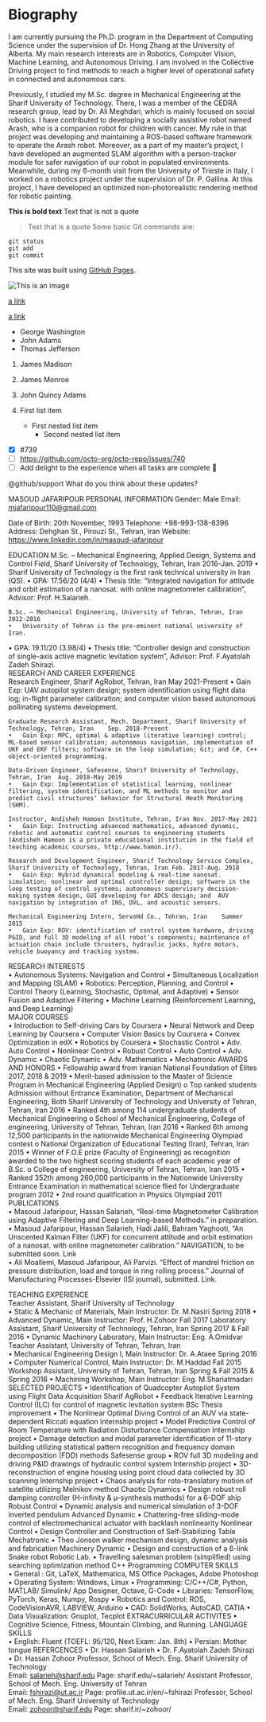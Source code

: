 # Biography

I am currently pursuing the Ph.D. program in the Department of Computing Science under the supervision of Dr. Hong Zhang at the University of Alberta.
My main research interests are in Robotics, Computer Vision, Machine Learning, and Autonomous Driving.
I am involved in the Collective Driving project to find methods to reach a higher level of operational safety in connected and autonomous cars.

Previously, I studied my M.Sc. degree in Mechanical Engineering at the Sharif University of Technology. There, I was a member of the CEDRA research group, lead by Dr. Ali Meghdari, which is mainly focused on social robotics. 
I have contributed to developing a socially assistive robot named Arash, who is a companion robot for children with cancer. 
My rule in that project was developing and maintaining a ROS-based software framework to operate the Arash robot. 
Moreover, as a part of my master’s project, I have developed an augmented SLAM algorithm with a person-tracker module for safer navigation of our robot in populated environments. 
Meanwhile, during my 6-month visit from the University of Trieste in Italy, I worked on a robotics project under the supervision of Dr. P. Gallina. At this project, I have developed an optimized non-photorealistic rendering method for robotic painting.
    
    
**This is bold text**
Text that is not a quote

> Text that is a quote
Some basic Git commands are:
```
git status
git add
git commit
```
This site was built using [GitHub Pages](https://pages.github.com/).

![This is an image](/asset/tempforgithub.jpg)


[a link](/asset/tempforgithub.pdf)

[a link](/asset/tempforgithub.docx)

- George Washington
- John Adams
- Thomas Jefferson

1. James Madison
2. James Monroe
3. John Quincy Adams

1. First list item
   - First nested list item
     - Second nested list item


- [x] #739
- [ ] https://github.com/octo-org/octo-repo/issues/740
- [ ] Add delight to the experience when all tasks are complete :tada:

@github/support What do you think about these updates?




MASOUD JAFARIPOUR
PERSONAL INFORMATION
Gender: Male                                                                             	Email: mjafaripour110@gmail.com

Date of Birth: 20th November, 1993	Telephone: +98-993-138-8396 
Address: Dehghan St., Pirouzi St., Tehran, Iran	Website: https://www.linkedin.com/in/masoud-jafaripour

EDUCATION 
	M.Sc. – Mechanical Engineering, Applied Design, Systems and Control Field, Sharif University of Technology, Tehran, Iran	2016-Jan. 2019
	•	Sharif University of Technology is the first rank technical university in Iran (QS).
•	GPA: 17.56/20 (4/4)
•	Thesis title: “Integrated navigation for attitude and orbit estimation of a nanosat. with online magnetometer calibration”, Advisor: Prof. H.Salarieh.  	
	
	B.Sc. – Mechanical Engineering, University of Tehran, Tehran, Iran	2012-2016
	•	University of Tehran is the pre-eminent national university of Iran.
•	GPA: 19.11/20 (3.98/4)
•	Thesis title: “Controller design and construction of single-axis active magnetic levitation system”, Advisor: Prof. F.Ayatolah Zadeh Shirazi. 	
RESEARCH AND CAREER EXPERIENCE  
	Research Engineer, Sharif AgRobot, Tehran, Iran
May 2021-Present
	•	Gain Exp: UAV autopilot system design; system identification using flight data log; in-flight parameter calibration; and computer vision based autonomous pollinating systems development. 	
	
	Graduate Research Assistant, Mech. Department, Sharif University of Technology, Tehran, Iran	Sep. 2018-Present
	•	Gain Exp: MPC, optimal & adaptive (iterative learning) control; ML-based sensor calibration; autonomous navigation, implementation of UKF and EKF filters; software in the loop simulation; Git; and C#, C++ object-oriented programming. 	
	 
	Data-Driven Engineer, Safesense, Sharif University of Technology, Tehran, Iran	Aug. 2018-May 2019
	•	Gain Exp: Implementation of statistical learning, nonlinear filtering, system identification, and ML methods to monitor and predict civil structures' behavior for Structural Heath Monitoring (SHM). 	

	Instructor, Andisheh Hamoon Institute, Tehran, Iran	Nov. 2017-May 2021
	•	Gain Exp: Instructing advanced mathematics, advanced dynamic, robotic and automatic control courses to engineering students (Andisheh Hamoon is a private educational institution in the field of teaching academic courses, http://www.hamon.ir/).	
		
	Research and Development Engineer, Sharif Technology Service Complex, Sharif University of Technology, Tehran, Iran	Feb. 2017-Aug. 2018
	•	Gain Exp: Hybrid dynamical modeling & real-time nanosat. simulation; nonlinear and optimal controller design; software in the loop testing of control systems; autonomous supervisory decision-making system design, GUI developing for ADCS design; and  AUV navigation by integration of INS, DVL, and acoustic sensors.	
	
	Mechanical Engineering Intern, ServoHd Co., Tehran, Iran	Summer 2015
	•	Gain Exp: ROV: identification of control system hardware, driving P&ID, and full 3D modeling of all robot’s components; maintenance of actuation chain include thrusters, hydraulic jacks, hydro motors, vehicle buoyancy and tracking system.	
	
RESEARCH INTERESTS  
•	Autonomous Systems: Navigation and Control
•	Simultaneous Localization and Mapping (SLAM)
•	Robotics: Perception, Planning, and Control 
•	Control Theory (Learning, Stochastic, Optimal, and Adaptive)
•	Sensor Fusion and Adaptive Filtering
•	Machine Learning (Reinforcement Learning, and Deep Learning)	
MAJOR COURSES	
•	Introduction to Self-driving Cars by Coursera	•	Neural Network and Deep Learning by Coursera	•	Computer Vision Basics by Coursera
•	Convex Optimization in edX	•	Robotics by Coursera	•	Stochastic Control
•	Adv. Auto Control	•	Nonlinear Control	•	Robust Control
•	Auto Control	•	Adv. Dynamic	•	Chaotic Dynamic
•	Adv. Mathematics 	•	Mechatronic	
AWARDS AND HONORS 
•	Fellowship award from Iranian National Foundation of Elites 	2017, 2018 & 2019
•	Merit-based admission to the Master of Science Program in Mechanical Engineering (Applied Design) 
o	Top ranked students Admission without Entrance Examination, Department of Mechanical Engineering, Both Sharif University of Technology and University of Tehran, Tehran, Iran	2016
•	Ranked 4th among 114 undergraduate students of Mechanical Engineering
o	School of Mechanical Engineering, College of engineering, University of Tehran, Tehran, Iran	2016
•	Ranked 6th among 12,500 participants in the nationwide Mechanical Engineering Olympiad contest
o	National Organization of Educational Testing (Iran), Tehran, Iran	2015
•	Winner of F.O.E prize (Faculty of Engineering) as recognition awarded to the two highest scoring students of each academic year of B.Sc. 
o	College of engineering, University of Tehran, Tehran, Iran                                                                                              	2015
•	Ranked 352th among 260,000 participants in the Nationwide University Entrance Examination in mathematical science flied for Undergraduate program                                                                            	2012
•	2nd round qualification in Physics Olympiad 	2011
PUBLICATIONS  
•	Masoud Jafaripour, Hassan Salarieh, “Real-time Magnetometer Calibration using Adaptive Filtering and Deep Learning-based Methods.” in preparation.  
•	Masoud Jafaripour, Hassan Salarieh, Hadi Jalili, Bahram Yaghooti, “An Unscented Kalman Filter (UKF) for concurrent attitude and orbit estimation of a nanosat. with online magnetometer calibration.” NAVIGATION, to be submitted soon. Link  
•	Ali Moallemi, Masoud Jafaripour, Ali Parvizi. “Effect of mandrel friction on pressure distribution, load and torque in ring rolling process.” Journal of Manufacturing Processes-Elsevier (ISI journal), submitted. Link. 

TEACHING EXPERIENCE   
	Teacher Assistant, Sharif University of Technology	
	•	Static & Mechanic of Materials, Main Instructor: Dr. M.Nasiri 	Spring 2018
	•	Advanced Dynamic, Main Instructor: Prof. H.Zohoor  	Fall 2017
	Laboratory Assistant, Sharif University of Technology, Tehran, Iran	Spring 2017 & Fall 2016
	•	Dynamic Machinery Laboratory, Main Instructor: Eng. A.Omidvar	
	Teacher Assistant, University of Tehran, Tehran, Iran	
	•	Mechanical Engineering Design I, Main Instructor: Dr. A.Ataee	Spring 2016
	•	Computer Numerical Control, Main Instructor: Dr. M.Haddad	Fall 2015
	Workshop Assistant, University of Tehran, Tehran, Iran	Spring & Fall 2015 & Spring 2016
	•	Machining Workshop, Main Instructor: Eng. M.Shariatmadari 	
SELECTED PROJECTS
•	Identification of Quadcopter Autopilot System using Flight Data Acquisition	Sharif AgRobot
•	Feedback Iterative Learning Control (ILC) for control of magnetic levitation system	BSc Thesis improvement 
•	The Nonlinear Optimal Diving Control of an AUV via state-dependent Riccati equation	Internship project
•	Model Predictive Control of Room Temperature with Radiation Disturbance Compensation	Internship project
•	Damage detection and modal parameter identification of 11-story building utilizing statistical pattern recognition and frequency domain decomposition (FDD) methods	Safesense group 
•	ROV full 3D modeling and driving P&ID drawings of hydraulic control system	Internship project
•	3D-reconstruction of engine housing using point cloud data collected by 3D scanning 	Internship project
•	Chaos analysis for roto-translatory motion of satellite utilizing Melnikov method    	Chaotic Dynamics
•	Design robust roll damping controller (H-infinity & µ-synthesis methods) for a 6-DOF ship	Robust Control
•	Dynamic analysis and numerical simulation of 3-DOF inverted pendulum  	Advanced Dynamic 
•	Chattering-free sliding-mode control of electromechanical actuator with backlash nonlinearity	Nonlinear Control
•	Design Controller and Construction of Self-Stabilizing Table	Mechatronic 
•	Theo Jonson walker mechanism design, dynamic analysis and fabrication                                                          	Machinery Dynamic 
•	Design and construction of a 6-link Snake robot                                                             	Robotic Lab. 
•	Travelling salesman problem (simplified) using searching optimization method 	C++ Programming 
COMPUTER SKILLS   
•	General : Git, LaTeX, Mathematica, MS Office Packages, Adobe Photoshop 
•	Operating System: Windows, Linux
•	Programming:  C/C++/C#, Python, MATLAB/ Simulink/ App Designer, Octave, G-Code
•	Libraries: TensorFlow, PyTorch, Keras, Numpy, Rospy 
•	Robotics and Control: ROS, CodeVisionAVR, LABVIEW, Arduino
•	CAD: SolidWorks, AutoCAD, CATIA
•	Data Visualization: Gnuplot, Tecplot
EXTRACURRICULAR ACTIVITES 
•	Cognitive Science, Fitness, Mountain Climbing, and Running. 
LANGUAGE SKILLS   
•	English: Fluent (TOEFL: 95/120, Next Exam: Jan. 8th)
•	Persian: Mother tongue
REFERCENCES
•	Dr. Hassan Salarieh      	•	Dr. F.Ayatolah Zadeh Shirazi	•	Dr. Hassan Zohoor
	Professor, School of Mech. Eng. Sharif University of Technology  
Email: salarieh@sharif.edu
Page: sharif.edu/~salarieh/
	Assistant Professor, School of Mech. Eng. University of Tehran  
Email: fshirazi@ut.ac.ir
Page: profile.ut.ac.ir/en/~fshirazi
	Professor, School of Mech. Eng. Sharif University of Technology  
Email: zohoor@sharif.edu
Page: sharif.ir/~zohoor/

